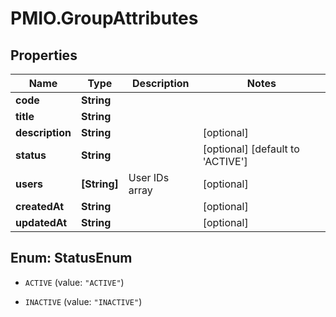 # PMIO.GroupAttributes

## Properties
Name | Type | Description | Notes
------------ | ------------- | ------------- | -------------
**code** | **String** |  | 
**title** | **String** |  | 
**description** | **String** |  | [optional] 
**status** | **String** |  | [optional] [default to &#39;ACTIVE&#39;]
**users** | **[String]** | User IDs array | [optional] 
**createdAt** | **String** |  | [optional] 
**updatedAt** | **String** |  | [optional] 


<a name="StatusEnum"></a>
## Enum: StatusEnum


* `ACTIVE` (value: `"ACTIVE"`)

* `INACTIVE` (value: `"INACTIVE"`)




